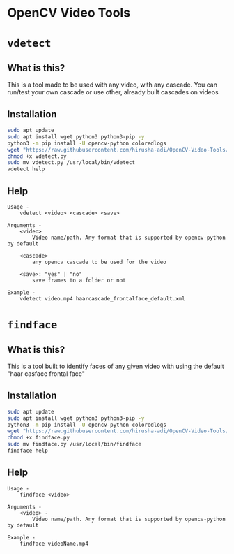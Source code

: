 # OpenCV Video Tools

# `vdetect`

## What is this?

This is a tool made to be used with any video, with any cascade. You can run/test your own cascade or use other, already built cascades on videos

## Installation

```bash
sudo apt update
sudo apt install wget python3 python3-pip -y
python3 -m pip install -U opencv-python coloredlogs
wget "https://raw.githubusercontent.com/hirusha-adi/OpenCV-Video-Tools/main/vdetect.py"
chmod +x vdetect.py
sudo mv vdetect.py /usr/local/bin/vdetect
vdetect help
```

## Help

```
Usage -
    vdetect <video> <cascade> <save>

Arguments -
    <video>
        Video name/path. Any format that is supported by opencv-python by default

    <cascade>
        any opencv cascade to be used for the video

    <save>: "yes" | "no"
        save frames to a folder or not

Example -
    vdetect video.mp4 haarcascade_frontalface_default.xml
```

# `findface`

## What is this?

This is a tool built to identify faces of any given video with using the default "haar casface frontal face"

## Installation

```bash
sudo apt update
sudo apt install wget python3 python3-pip -y
python3 -m pip install -U opencv-python coloredlogs
wget "https://raw.githubusercontent.com/hirusha-adi/OpenCV-Video-Tools/main/findface.py"
chmod +x findface.py
sudo mv findface.py /usr/local/bin/findface
findface help
```

## Help

```
Usage -
    findface <video>

Arguments -
    <video> -
        Video name/path. Any format that is supported by opencv-python by default

Example -
    findface videoName.mp4
```
